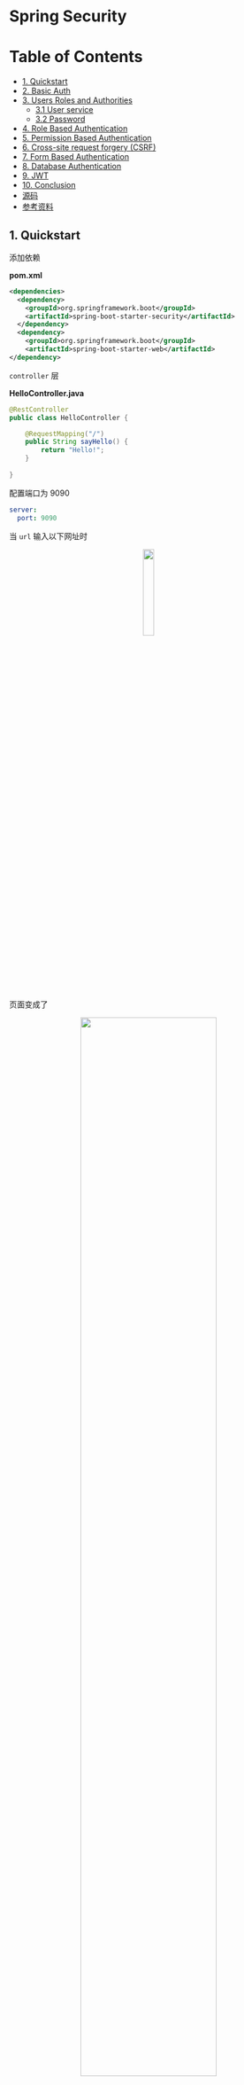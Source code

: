 # Spring Security

Table of Contents
=================

* [1. Quickstart](#1-quickstart)
* [2. Basic Auth](#2-basic-auth)
* [3. Users Roles and Authorities](#3-users-roles-and-authorities)
   * [3.1 User service](#31-user-service)
   * [3.2 Password](#32-password)
* [4. Role Based Authentication](#4-role-based-authentication)
* [5. Permission Based Authentication](#5-permission-based-authentication)
* [6. Cross-site request forgery (CSRF)](#6-cross-site-request-forgery-csrf)
* [7. Form Based Authentication](#7-form-based-authentication)
* [8. Database Authentication](#8-database-authentication)
* [9. JWT](#9-jwt)
* [10. Conclusion](#10-conclusion)
* [源码](#源码)
* [参考资料](#参考资料)




## 1. Quickstart

添加依赖

**pom.xml**

```xml
<dependencies>
  <dependency>
    <groupId>org.springframework.boot</groupId>
    <artifactId>spring-boot-starter-security</artifactId>
  </dependency>
  <dependency>
    <groupId>org.springframework.boot</groupId>
    <artifactId>spring-boot-starter-web</artifactId>
</dependency>
```

`controller` 层

**HelloController.java**

```java
@RestController
public class HelloController {

    @RequestMapping("/")
    public String sayHello() {
        return "Hello!";
    }
    
}
```

配置端口为 9090

```yaml
server:
  port: 9090
```

当 `url` 输入以下网址时

<div align="center"> <img src="image-20200729101107448.png" width="20%"/> </div><br>

页面变成了

<div align="center"> <img src="image-20200729101213621.png" width="70%"/> </div><br>



可见，我们的接口没有赤裸裸地暴露供第三方随意访问了，`spring security` 框架给我们加了一层保护

用户名默认为 `user`

密码从控制台可以获得

<div align="center"> <img src="image-20200729101512541.png" width="70%"/> </div><br>

成功跳转！

<div align="center"> <img src="image-20200729101705261.png" width="60%"/> </div><br>



⚠️注意：

`login` 之后默认跳转到 `/` 路径



## 2. Basic Auth

集成 `Spring Security`

**ApplicationSecurityConfig.java**

```java
@Configuration
@EnableWebSecurity
public class ApplicationSecurityConfig extends WebSecurityConfigurerAdapter {
    @Override
    protected void configure(HttpSecurity http) throws Exception {
        http
                .authorizeRequests()
                .anyRequest()
                .authenticated()
                .and()
                .httpBasic();
    }
}
```

继承了 `WebSecurityConfigurerAdapter`，我们重写了 `configure` 方法（参数为 `HttpSecurity`）

解释一下编写思路（编写时会有代码提示）

对发过来的 `http request`

1. 授权请求
2. 所有请求
3. 都要验证
4. 和
5. 使用 `http basic` 验证方式


<div align="center"> <img src="image-20200729103511124.png" width="60%"/> </div><br>

修改 `controller`

**HelloController.java**

```java
@RestController
public class HelloController {

    @RequestMapping("/hello")
    public String sayHello() {
        return "Hello!";
    }

}
```



成功访问！


<div align="center"> <img src="image-20200729112220291.png" width="90%"/> </div><br>

## 3. Users Roles and Authorities

### 3.1 User service

在安全领域

用户包括一般包括以下信息：

- username
- password
- role
- authorities
- and more

`username` 和 `password` 很好理解，我们无论登录哪个网站，都需要用户名和密码来校验我们的身份

`role` 和 `authorities` 又如何理解呢？

我们在生活中有许多身份，在学校我们既是学生，也是父母的孩子，说不定还是校篮球队队长

权限一般与角色一起谈论。比如说你是学生，你可以享受教育优惠的权限，你可以享受在高中大学读书的权利...

你是篮球队队长，你就有组织训练的权限，有管理队员的权限...

<div align="center"> <img src="image-20200730173041674.png" width="50%"/> </div><br>



`Spring security` 默认的用户是 `user`

```java
@Configuration
@EnableWebSecurity
public class ApplicationSecurityConfig extends WebSecurityConfigurerAdapter {

    @Autowired
    private PasswordEncoder passwordEncoder;

    /**
     * 配置用户信息
     *
     * @return
     */
    @Override
    @Bean
    protected UserDetailsService userDetailsService() {

        // user 1: admin
        UserDetails admin = User.builder()
                .username("admin")
                .password(passwordEncoder.encode("123"))
                .roles(ADMIN.name())
                .build();

        // user 2: visitor
        UserDetails visitor = User.builder()
                .username("visitor")
                .password(passwordEncoder.encode("123"))
                .roles(VISITOR.name())
                .build();


        return new InMemoryUserDetailsManager(admin, visitor);

    }

    @Override
    protected void configure(HttpSecurity http) throws Exception {
        http
                .csrf().disable()
                .authorizeRequests()
                .antMatchers("/index").permitAll()
                .antMatchers("/admin").hasRole(ADMIN.name())
                .antMatchers("/visitor").hasRole(VISITOR.name())
                .anyRequest()
                .authenticated()
                .and()
                .httpBasic();
    }
}
```



解释（具体查看源码）：

- User：用户类
- UserDetails：用户信息类
- InMemoryUserDetailsManager：用户信息保存在内存



这里有一个小技巧，方法返回值是 `UserDetailsService`

是一个接口，点击左边绿色图标可以查看其实现类

<div align="center"> <img src="image-20200729115735148.png" width="70%"/> </div><br>



总的来说，用户信息配置类通过工厂模式创建了一个用户信息对象，并保存在内存中



### 3.2 Password

作为一个企业级安全框架，是决不允许密码以明文形式存储

`Spring security` 为我们提供了一个利器：`PasswordEncoder`

**PasswordEncoder.class**

```java
public interface PasswordEncoder {
    String encode(CharSequence var1);

    boolean matches(CharSequence var1, String var2);

    default boolean upgradeEncoding(String encodedPassword) {
        return false;
    }
}
```

采用第三种加密方式：

<div align="center"> <img src="image-20200729142305771.png" width="70%"/> </div><br>

**PasswordConfig.java**

```java
@Configuration
public class PasswordConfig {

    @Bean
    public PasswordEncoder passwordEncoder() {
        return new BCryptPasswordEncoder(10);
    }

}
```





<div align="center"> <img src="image-20200729143042853.png" width="50%"/> </div><br>

debug 一下，发现明文密码 “123” 已经加密


成功访问！

<div align="center"> <img src="image-20200729142739165.png" width="50%"/> </div><br>



## 4. Role Based Authentication

**一句话概括：你拥有什么身份，就访问特定身份的网址**



模拟两个角色：

- admin（拥有增删改查的权限）
- visitor （只有查的权限）



<div align="center"> <img src="roles.jpg" width="50%"/> </div><br>





为了方便理解，在用户信息中设置两个角色：

- admin
- visitor



权限枚举类：

**UserPermission.java**

```java
public enum UserPermission {

    CREATE("create"),
    READ("read"),
    UPDATE("update"),
    DELETE("delete");

    private final String permission;

    UserPermission(String permission) {
        this.permission = permission;
    }

    public String getPermission() {
        return permission;
    }

}
```

角色枚举类：

**UserRole.java**

```java
public enum UserRole {

    // 使用 guava 工具类简化代码
    ADMIN(Sets.newHashSet(UserPermission.READ)),
    VISITOR(Sets.newHashSet(UserPermission.CREATE, UserPermission.READ, UserPermission.UPDATE, UserPermission.DELETE));

    private final Set<UserPermission> permissionSet;

    UserRole(Set<UserPermission> permissionSet) {
        this.permissionSet = permissionSet;
    }

    public Set<UserPermission> getPermissionSet() {
        return permissionSet;
    }
    
}
```

权限枚举类：

**UserPermission.java**

```java
public enum UserPermission {

    CREATE("create"),
    READ("read"),
    UPDATE("update"),
    DELETE("delete");

    private final String permission;

    UserPermission(String permission) {
        this.permission = permission;
    }

    public String getPermission() {
        return permission;
    }

}
```

不同的 `request` 对应着不同的角色

**ApplicationSecurityConfig.java**

```java
@Override
protected void configure(HttpSecurity http) throws Exception {
  http
    .authorizeRequests()
    .antMatchers("/index").permitAll()
    .antMatchers("/admin").hasRole(ADMIN.name())
    .antMatchers("/visitor").hasRole(VISITOR.name())
    .anyRequest()
    .authenticated()
    .and()
    .httpBasic();
}
```



**HelloController.java**

```java
@RestController
public class HelloController {

    @GetMapping("/admin")
    public String sayAdmin() {
        return "Admin here";
    }

    @GetMapping("/visitor")
    public String sayVisitor() {
        return "Visitor here";
    }

}
```





当我们用 `admin` 账户去访问 `/visitor` 接口时，被拒绝了

<div align="center"> <img src="image-20200729173320401.png" width="80%"/> </div><br>

```json
{
    "timestamp": "2020-07-29T09:29:29.881+00:00",
    "status": 403,
    "error": "Forbidden",
    "message": "",
    "path": "/visitor"
}
```



当访问 `/admin` 接口时

<div align="center"> <img src="image-20200729173440143.png" width="80%"/> </div><br>

访问成功！

<div align="center"> <img src="image-20200729173528488.png" width="60%"/> </div><br>





## 5. Permission Based Authentication

<div align="center"> <img src="image-20200721110705139.png" width="40%"/> </div><br>

**不同的用户拥有不同的角色，不同的角色也拥有着不同的权限**



举个例子，看图理解

<div align="center"> <img src="image-20200731100429520.png" width="60%"/> </div><br>





## 6. Cross-site request forgery (CSRF)

现在我们定一个 `manageController`，模拟 `CRUD` 操作：

**manageController.java**

```java
@RestController
@RequestMapping("/manage")
public class ManageController {

    // create
    @PostMapping("/create")
    public String create() {
        return "Creating...";
    }

    // read
    @GetMapping("/read")
    public String read() { return "Reading...";
    }

    // update
    @PutMapping("/update")
    public String update() { return  "Updating...";
    }

    // delete
    @DeleteMapping("/delete")
    public String delete() {
        return "Deleting...";
    }

}
```

先以 `admin` 账户访问 





访问成功！

![image-20200731103208806](image-20200731102724687.png)




![image-20200731103208806](image-20200731103208806.png)


访问失败

![image-20200731103318934](image-20200731103318934.png)





![image-20200731103231742](image-20200731103231742.png)



访问失败

![image-20200731103208806](image-20200731103339180.png)



![image-20200731103208806](image-20200731103251350.png)




访问失败

![image-20200731103355760](image-20200731103355760.png)



















## 7. Form Based Authentication





















## 8. Database Authentication



























## 9. JWT









## 10. Conclusion

1. `Springboot` 与其他框架整合时，配置类：
   - 一定要加上 `@Configuration` 注解
   - 加上 `@EnableXXX` 注解
2. 多看源码
3. 工厂模式很常用
4. `guava` 工具类简化代码（可以研究一下）

   







## 源码

- [security-demo](https://github.com/ceezyyy/backend-notes/tree/master/Security/SpringSecurity/code/security-demo)




## 参考资料

- [Spring Security | FULL COURSE](https://www.youtube.com/watch?v=her_7pa0vrg)

　